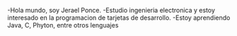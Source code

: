 -Hola mundo, soy Jerael Ponce.
-Estudio ingenieria electronica y estoy interesado en 
  la programacion de tarjetas de desarrollo.
-Estoy aprendiendo Java, C, Phyton, entre otros lenguajes
